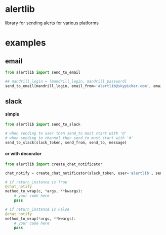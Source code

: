# alertlib
library for sending alerts for various platforms

# examples

## email
```python
from alertlib import send_to_email

## mandrill_login = [mandrill_login, mandrill_password]
send_to_email(mandrill_login, email_from='alertlib@skypicker.com', email_to=[], subject='', message='', list_of_files=[])
```

## slack

#### simple
```python
from alertlib import send_to_slack

# when sending to user then send_to must start with '@'
# when sending to channel then send_to must start with '#'
send_to_slack(slack_token, send_from, send_to, message)
```

#### or with decorator
```python
from alertlib import create_chat_notificator

chat_notify = create_chat_notificator(slack_token, user='alertlib', send_to='#channel', s_msg=None, e_msg=None, return_instance=True)

# if return_instance is True
@chat_notify
method_to_wrap(c, *args, **kwargs):
	# your code here
	pass

# if return_instance is False
@chat_notify
method_to_wrap(*args, **kwargs):
	# your code here
	pass
```

